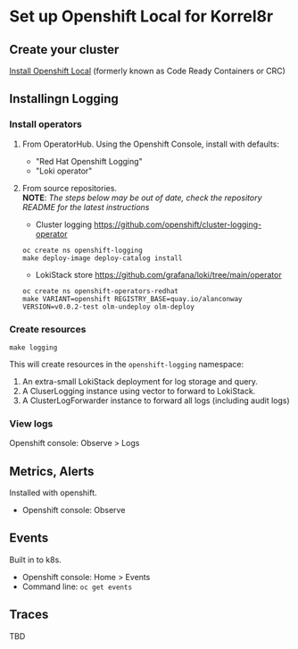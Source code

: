 # Set up Openshift Local for Korrel8r

## Create your cluster

[Install Openshift Local](https://developers.redhat.com/products/openshift-local/overview) (formerly known as Code Ready Containers or CRC)

## Installingn Logging

### Install operators

1. From OperatorHub. Using the Openshift Console, install with defaults:
   - "Red Hat Openshift Logging"
   - "Loki operator"

1. From source repositories. \
   **NOTE**: _The steps below may be out of date, check the repository README for the latest instructions_
   - Cluster logging https://github.com/openshift/cluster-logging-operator
   ```
   oc create ns openshift-logging
   make deploy-image deploy-catalog install
   ```
   - LokiStack store https://github.com/grafana/loki/tree/main/operator
   ```
   oc create ns openshift-operators-redhat
   make VARIANT=openshift REGISTRY_BASE=quay.io/alanconway VERSION=v0.0.2-test olm-undeploy olm-deploy
   ```

### Create resources

    make logging

This will create resources in the `openshift-logging` namespace:

1.  An extra-small LokiStack deployment for log storage and query.
1.  A CluserLogging instance using vector to forward to LokiStack.
1.  A ClusterLogForwarder instance to forward all logs (including audit logs)

### View logs

Openshift console: Observe > Logs

## Metrics, Alerts

Installed with openshift.
- Openshift console: Observe

## Events

Built in to k8s.
- Openshift console: Home > Events
- Command line: `oc get events`

## Traces

TBD


